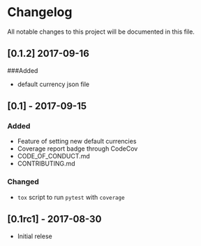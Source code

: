 # Changelog

All notable changes to this project will be documented in this file.

## [0.1.2] 2017-09-16
###Added
- default currency json file

## [0.1] - 2017-09-15
### Added
- Feature of setting new default currencies
- Coverage report badge through CodeCov
- CODE_OF_CONDUCT.md
- CONTRIBUTING.md

### Changed
- `tox` script to run `pytest` with `coverage`


## [0.1rc1] - 2017-08-30
- Initial relese

